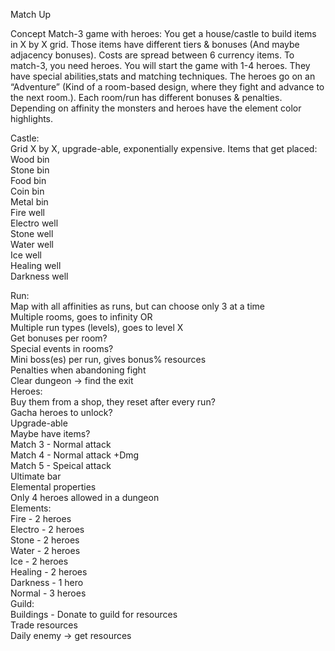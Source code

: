 Match Up

Concept
Match-3 game with heroes: You get a house/castle to build items in X by X grid. Those items have different tiers & bonuses (And maybe adjacency bonuses). Costs are spread between 6 currency items. To match-3, you need heroes. You will start the game with 1-4 heroes. They have special abilities,stats and matching techniques. The heroes go on an “Adventure” (Kind of a room-based design, where they fight and advance to the next room.). Each room/run has different bonuses & penalties. Depending on affinity the monsters and heroes have the element color highlights.  
  
Castle:   
Grid X by X, upgrade-able, exponentially expensive.
Items that get placed:
Wood bin  
Stone bin  
Food bin  
Coin bin  
Metal bin  
Fire well  
Electro well  
Stone well  
Water well  
Ice well  
Healing well  
Darkness well  


Run:  
Map with all affinities as runs, but can choose only 3 at a time  
Multiple rooms, goes to infinity OR  
Multiple run types (levels), goes to level X  
Get bonuses per room?  
Special events in rooms?  
Mini boss(es) per run, gives bonus% resources  
Penalties when abandoning fight   
Clear dungeon -> find the exit  
Heroes:  
Buy them from a shop, they reset after every run?  
Gacha heroes to unlock?  
Upgrade-able  
Maybe have items?  
Match 3 - Normal attack  
Match 4 - Normal attack +Dmg  
Match 5 - Speical attack  
Ultimate bar  
Elemental properties  
Only 4 heroes allowed in a dungeon   
Elements:  
Fire - 2 heroes  
Electro - 2 heroes  
Stone - 2 heroes  
Water - 2 heroes  
Ice - 2 heroes  
Healing - 2 heroes  
Darkness - 1 hero  
Normal - 3 heroes  
Guild:  
Buildings - Donate to guild for resources  
Trade resources  
Daily enemy -> get resources  
